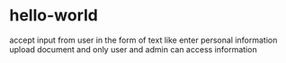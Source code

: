 # hello-world
accept input from user in the form of text like enter personal information  upload document and only user and admin can access information
